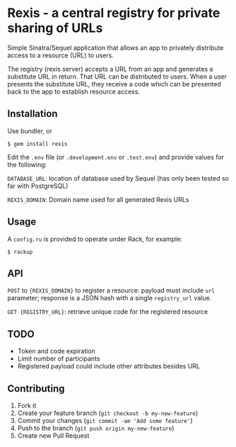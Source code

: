 # Rexis - a central registry for private sharing of URLs

Simple Sinatra/Sequel application that allows an app to privately
distribute access to a resource (URL) to users.

The registry (rexis server) accepts a URL from an app and generates a
substitute URL in return. That URL can be distributed to users. When a
user presents the substitute URL, they receive a code which can be
presented back to the app to establish resource access.

## Installation

Use bundler, or

    $ gem install rexis

Edit the `.env` file (or `.development.env` or `.test.env`) and
provide values for the following:

`DATABASE_URL`: location of database used by Sequel (has only been
tested so far with PostgreSQL)

`REXIS_DOMAIN`: Domain name used for all generated Rexis URLs


## Usage

A `config.ru` is provided to operate under Rack, for example:

    $ rackup

## API

`POST` to `{REXIS_DOMAIN}` to register a resource: payload
must include `url` parameter; response is a JSON hash with a single
`registry_url` value.

`GET {REGISTRY_URL}`: retrieve unique code for the registered resource

## TODO

* Token and code expiration
* Limit number of participants
* Registered payload could include other attributes besides URL

## Contributing

1. Fork it
2. Create your feature branch (`git checkout -b my-new-feature`)
3. Commit your changes (`git commit -am 'Add some feature'`)
4. Push to the branch (`git push origin my-new-feature`)
5. Create new Pull Request
